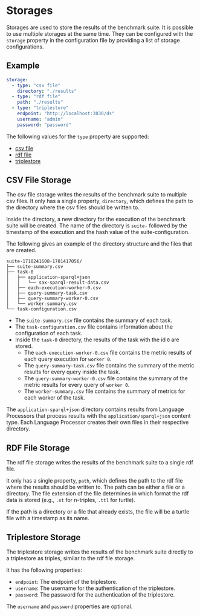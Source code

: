 # Storages

Storages are used to store the results of the benchmark suite. 
It is possible to use multiple storages at the same time.
They can be configured with the `storage` property in the configuration file
by providing a list of storage configurations.

## Example

```yaml
storage:
  - type: "csv file"
    directory: "./results"
  - type: "rdf file"
    path: "./results"
  - type: "triplestore"
    endpoint: "http://localhost:3030/ds"
    username: "admin"
    password: "password"
```

The following values for the `type` property are supported:

- [csv file](#csv-file-storage)
- [rdf file](#rdf-file-storage)
- [triplestore](#triplestore-storage)

## CSV File Storage

The csv file storage writes the results of the benchmark suite to multiple csv files.
It only has a single property, `directory`, 
which defines the path to the directory where the csv files should be written to.

Inside the directory, a new directory for the execution of the benchmark suite will be created.
The name of the directory is `suite-` followed by the timestamp of the execution and the hash value of the suite-configuration.

The following gives an example of the directory structure and the files that are created.
```text
suite-1710241608-1701417056/
├── suite-summary.csv
├── task-0
│   ├── application-sparql+json
│   │   └── sax-sparql-result-data.csv
│   ├── each-execution-worker-0.csv
│   ├── query-summary-task.csv
│   ├── query-summary-worker-0.csv
│   └── worker-summary.csv
└── task-configuration.csv
```

- The `suite-summary.csv` file contains the summary of each task.
- The `task-configuration.csv` file contains information about the configuration of each task.
- Inside the `task-0` directory, the results of the task with the id `0` are stored.
  - The `each-execution-worker-0.csv` file contains the metric results of each query execution for `worker 0`.
  - The `query-summary-task.csv` file contains the summary of the metric results for every query inside the task.
  - The `query-summary-worker-0.csv` file contains the summary of the metric results for every query of `worker 0`.
  - The `worker-summary.csv` file contains the summary of metrics for each worker of the task.

The `application-sparql+json` directory contains results from Language Processors 
that process results with the `application/sparql+json` content type.
Each Language Processor creates their own files in their respective directory.

## RDF File Storage

The rdf file storage writes the results of the benchmark suite to a single rdf file.

It only has a single property, `path`,
which defines the path to the rdf file where the results should be written to.
The path can be either a file or a directory.
The file extension of the file determines in which format the rdf data is stored
(e.g., `.nt` for n-triples, `.ttl` for turtle).

If the path is a directory or a file that already exists, 
the file will be a turtle file with a timestamp as its name.

## Triplestore Storage

The triplestore storage writes the results of the benchmark suite directly to a triplestore as triples,
similar to the rdf file storage.

It has the following properties:

- `endpoint`: The endpoint of the triplestore.
- `username`: The username for the authentication of the triplestore.
- `password`: The password for the authentication of the triplestore.

The `username` and `password` properties are optional.
